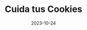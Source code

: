 ---
title: Cuida tus Cookies
date: 2023-10-24
image: cookie_monster.png
creditName: ICSandwichGuy
---